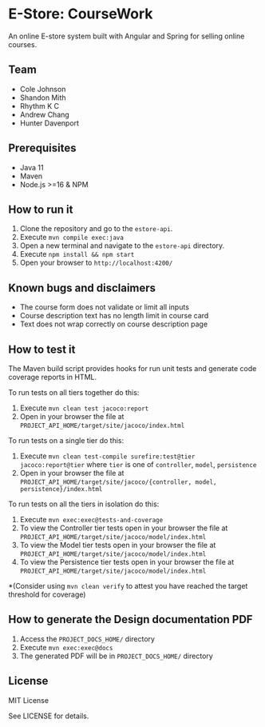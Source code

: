 # E-Store: CourseWork

An online E-store system built with Angular and Spring for selling online courses.

## Team

- Cole Johnson
- Shandon Mith
- Rhythm K C
- Andrew Chang
- Hunter Davenport

## Prerequisites

- Java 11
- Maven
- Node.js >=16 & NPM

## How to run it

1. Clone the repository and go to the `estore-api`.
2. Execute `mvn compile exec:java`
3. Open a new terminal and navigate to the `estore-api` directory.
4. Execute `npm install && npm start`
5. Open your browser to `http://localhost:4200/`

## Known bugs and disclaimers

- The course form does not validate or limit all inputs
- Course description text has no length limit in course card
- Text does not wrap correctly on course description page

## How to test it

The Maven build script provides hooks for run unit tests and generate code coverage
reports in HTML.

To run tests on all tiers together do this:

1. Execute `mvn clean test jacoco:report`
2. Open in your browser the file at `PROJECT_API_HOME/target/site/jacoco/index.html`

To run tests on a single tier do this:

1. Execute `mvn clean test-compile surefire:test@tier jacoco:report@tier` where `tier` is one of `controller`, `model`, `persistence`
2. Open in your browser the file at `PROJECT_API_HOME/target/site/jacoco/{controller, model, persistence}/index.html`

To run tests on all the tiers in isolation do this:

1. Execute `mvn exec:exec@tests-and-coverage`
2. To view the Controller tier tests open in your browser the file at `PROJECT_API_HOME/target/site/jacoco/model/index.html`
3. To view the Model tier tests open in your browser the file at `PROJECT_API_HOME/target/site/jacoco/model/index.html`
4. To view the Persistence tier tests open in your browser the file at `PROJECT_API_HOME/target/site/jacoco/model/index.html`

\*(Consider using `mvn clean verify` to attest you have reached the target threshold for coverage)

## How to generate the Design documentation PDF

1. Access the `PROJECT_DOCS_HOME/` directory
2. Execute `mvn exec:exec@docs`
3. The generated PDF will be in `PROJECT_DOCS_HOME/` directory

## License

MIT License

See LICENSE for details.
